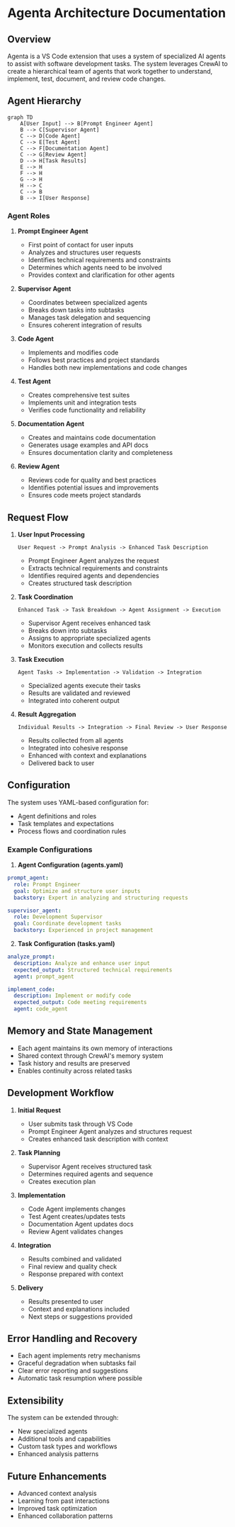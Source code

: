 # Agenta Architecture Documentation

## Overview
Agenta is a VS Code extension that uses a system of specialized AI agents to assist with software development tasks. The system leverages CrewAI to create a hierarchical team of agents that work together to understand, implement, test, document, and review code changes.

## Agent Hierarchy

```mermaid
graph TD
    A[User Input] --> B[Prompt Engineer Agent]
    B --> C[Supervisor Agent]
    C --> D[Code Agent]
    C --> E[Test Agent]
    C --> F[Documentation Agent]
    C --> G[Review Agent]
    D --> H[Task Results]
    E --> H
    F --> H
    G --> H
    H --> C
    C --> B
    B --> I[User Response]
```

### Agent Roles

1. **Prompt Engineer Agent**
   - First point of contact for user inputs
   - Analyzes and structures user requests
   - Identifies technical requirements and constraints
   - Determines which agents need to be involved
   - Provides context and clarification for other agents

2. **Supervisor Agent**
   - Coordinates between specialized agents
   - Breaks down tasks into subtasks
   - Manages task delegation and sequencing
   - Ensures coherent integration of results

3. **Code Agent**
   - Implements and modifies code
   - Follows best practices and project standards
   - Handles both new implementations and code changes

4. **Test Agent**
   - Creates comprehensive test suites
   - Implements unit and integration tests
   - Verifies code functionality and reliability

5. **Documentation Agent**
   - Creates and maintains code documentation
   - Generates usage examples and API docs
   - Ensures documentation clarity and completeness

6. **Review Agent**
   - Reviews code for quality and best practices
   - Identifies potential issues and improvements
   - Ensures code meets project standards

## Request Flow

1. **User Input Processing**
   ```
   User Request -> Prompt Analysis -> Enhanced Task Description
   ```
   - Prompt Engineer Agent analyzes the request
   - Extracts technical requirements and constraints
   - Identifies required agents and dependencies
   - Creates structured task description

2. **Task Coordination**
   ```
   Enhanced Task -> Task Breakdown -> Agent Assignment -> Execution
   ```
   - Supervisor Agent receives enhanced task
   - Breaks down into subtasks
   - Assigns to appropriate specialized agents
   - Monitors execution and collects results

3. **Task Execution**
   ```
   Agent Tasks -> Implementation -> Validation -> Integration
   ```
   - Specialized agents execute their tasks
   - Results are validated and reviewed
   - Integrated into coherent output

4. **Result Aggregation**
   ```
   Individual Results -> Integration -> Final Review -> User Response
   ```
   - Results collected from all agents
   - Integrated into cohesive response
   - Enhanced with context and explanations
   - Delivered back to user

## Configuration

The system uses YAML-based configuration for:
- Agent definitions and roles
- Task templates and expectations
- Process flows and coordination rules

### Example Configurations

1. **Agent Configuration (agents.yaml)**
```yaml
prompt_agent:
  role: Prompt Engineer
  goal: Optimize and structure user inputs
  backstory: Expert in analyzing and structuring requests

supervisor_agent:
  role: Development Supervisor
  goal: Coordinate development tasks
  backstory: Experienced in project management
```

2. **Task Configuration (tasks.yaml)**
```yaml
analyze_prompt:
  description: Analyze and enhance user input
  expected_output: Structured technical requirements
  agent: prompt_agent

implement_code:
  description: Implement or modify code
  expected_output: Code meeting requirements
  agent: code_agent
```

## Memory and State Management

- Each agent maintains its own memory of interactions
- Shared context through CrewAI's memory system
- Task history and results are preserved
- Enables continuity across related tasks

## Development Workflow

1. **Initial Request**
   - User submits task through VS Code
   - Prompt Engineer Agent analyzes and structures request
   - Creates enhanced task description with context

2. **Task Planning**
   - Supervisor Agent receives structured task
   - Determines required agents and sequence
   - Creates execution plan

3. **Implementation**
   - Code Agent implements changes
   - Test Agent creates/updates tests
   - Documentation Agent updates docs
   - Review Agent validates changes

4. **Integration**
   - Results combined and validated
   - Final review and quality check
   - Response prepared with context

5. **Delivery**
   - Results presented to user
   - Context and explanations included
   - Next steps or suggestions provided

## Error Handling and Recovery

- Each agent implements retry mechanisms
- Graceful degradation when subtasks fail
- Clear error reporting and suggestions
- Automatic task resumption where possible

## Extensibility

The system can be extended through:
- New specialized agents
- Additional tools and capabilities
- Custom task types and workflows
- Enhanced analysis patterns

## Future Enhancements

- Advanced context analysis
- Learning from past interactions
- Improved task optimization
- Enhanced collaboration patterns
